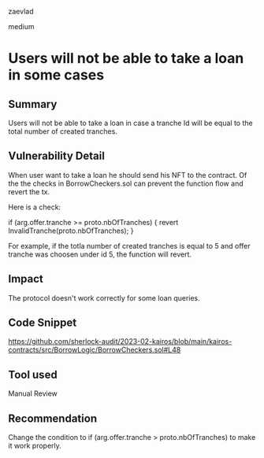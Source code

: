 zaevlad

medium

# Users will not be able to take a loan in some cases

## Summary

Users will not be able to take a loan in case a tranche Id will be equal to the total number of created tranches.

## Vulnerability Detail

When user want to take a loan he should send his NFT to the contract. Of the the checks in BorrowCheckers.sol can prevent the function flow and revert the tx.

Here is a check:

if (arg.offer.tranche >= proto.nbOfTranches) {
   revert InvalidTranche(proto.nbOfTranches);
}

For example, if the totla number of created tranches is equal to 5 and offer tranche was choosen under id 5, the function will revert. 

## Impact

The protocol doesn't work correctly for some loan queries.

## Code Snippet

https://github.com/sherlock-audit/2023-02-kairos/blob/main/kairos-contracts/src/BorrowLogic/BorrowCheckers.sol#L48

## Tool used

Manual Review

## Recommendation

Change the condition to if (arg.offer.tranche > proto.nbOfTranches) to make it work properly. 